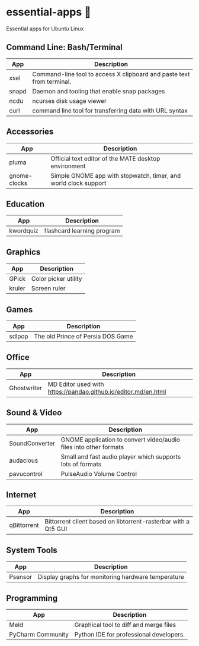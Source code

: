 # essential-apps 🐧

Essential apps for Ubuntu Linux

## Command Line: Bash/Terminal

| App   | Description                                                                       |
| ----- | --------------------------------------------------------------------------------- |
| xsel  | Command-line tool to access X clipboard and paste text from terminal.             |
| snapd | Daemon and tooling that enable snap packages                                      |
| ncdu  | ncurses disk usage viewer                                                         |
| curl  | command line tool for transferring data with URL syntax                           |

## Accessories

| App          | Description                                                                |
| ------------ | -------------------------------------------------------------------------- |
| pluma        | Official text editor of the MATE desktop environment                       |
| gnome-clocks | Simple GNOME app with stopwatch, timer, and world clock support            |

## Education

| App       | Description                                                                   |
| --------- | ----------------------------------------------------------------------------- |
| kwordquiz | flashcard learning program                                                    |

## Graphics

| App    | Description                                                                      |
| ------ | -------------------------------------------------------------------------------- |
| GPick  | Color picker utility                                                             |
| kruler | Screen ruler                                                                     |

## Games

| App    | Description                                                                      |
| ------ | -------------------------------------------------------------------------------- |
| sdlpop | The old Prince of Persia DOS Game                                                |

## Office

| App         | Description                                                                 |
| ----------- | --------------------------------------------------------------------------- |
| Ghostwriter | MD Editor used with https://pandao.github.io/editor.md/en.html              |

## Sound & Video

| App            | Description                                                              |
| -------------- | ------------------------------------------------------------------------ |
| SoundConverter | GNOME application to convert video/audio files into other formats        |
| audacious      | Small and fast audio player which supports lots of formats               |
| pavucontrol    | PulseAudio Volume Control                                                |

## Internet

| App         | Description                                                                 |
| ----------- | --------------------------------------------------------------------------- |
| qBittorrent | Bittorrent client based on libtorrent-rasterbar with a Qt5 GUI              |

## System Tools

| App     | Description                                                                     |
| ------- | ------------------------------------------------------------------------------- |
| Psensor | Display graphs for monitoring hardware temperature                              |

## Programming

| App               | Description                                                           |
| ----------------- | --------------------------------------------------------------------- |
| Meld              | Graphical tool to diff and merge files                                |
| PyCharm Community | Python IDE for professional developers.                               |



